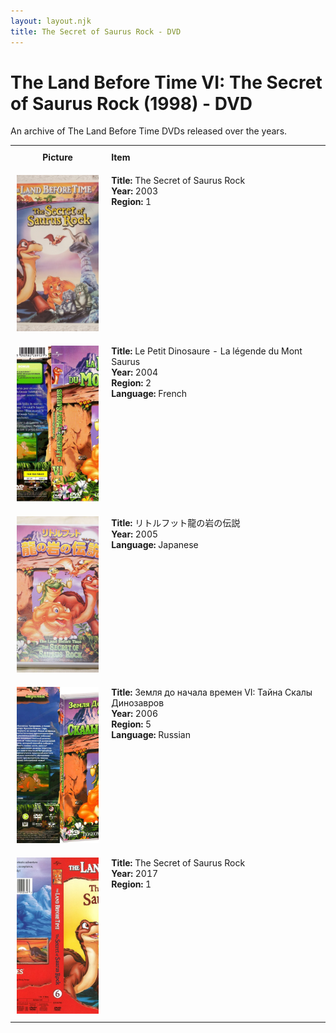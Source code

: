 ```yaml
---
layout: layout.njk
title: The Secret of Saurus Rock - DVD
---
```


# The Land Before Time VI: The Secret of Saurus Rock (1998) - DVD

An archive of The Land Before Time DVDs released over the years.

<div class="table-wrapper">
  <div class="responsive-row">
<table>
  <tr>
    <th style="width:20%; vertical-align:top; padding:10px;">
      <strong>Picture</strong>
    </th>
    <th style="text-align: left; padding:10px;">
      <strong>Item</strong>
    </th>
  </tr>

  <tr>
    <td style="width:30%; text-align: center; vertical-align:top; padding:10px;">
      <a href="/images/media/dvd/6/english2003.jpg" data-lightbox="books" data-title="The Secret of Saurus Rock">
        <div class="img-box">
          <img loading="lazy" src="/images/media/dvd/6/english2003.jpg" alt="The Secret of Saurus Rock" style="height:250px; object-fit:cover;" />
        </div>
      </a>
    </td>
    <td style="vertical-align:top; padding:10px;">
      <strong>Title:</strong> The Secret of Saurus Rock<br/>
      <strong>Year:</strong> 2003<br/>
      <strong>Region:</strong> 1<br/>
    </td>
  </tr>


  <tr>
    <td style="width:30%; text-align: center; vertical-align:top; padding:10px;">
      <a href="/images/media/dvd/6/le-petit-dinosaure-vol-6-la-legende-du-mont-saurus-09172204022007_origg.jpg" data-lightbox="books" data-title="Le Petit Dinosaure - La légende du Mont Saurus">
        <div class="img-box">
          <img loading="lazy" src="/images/media/dvd/6/le-petit-dinosaure-vol-6-la-legende-du-mont-saurus-09172204022007_orig.jpg" alt="Le Petit Dinosaure - La légende du Mont Saurus" style="height:250px; object-fit:cover;" />
        </div>
      </a>
    </td>
    <td style="vertical-align:top; padding:10px;">
      <strong>Title:</strong> Le Petit Dinosaure - La légende du Mont Saurus<br/>
      <strong>Year:</strong> 2004<br/>
      <strong>Region:</strong> 2<br/>
      <strong>Language:</strong> French<br/>
    </td>
  </tr>

<tr id="lbt6ja-38">
    <td style="width:30%; text-align: center; vertical-align:top; padding:10px;">
      <a href="/images/media/dvd/6/lbt6ja.jpg" data-lightbox="books" data-title="リトルフット龍の岩の伝説">
        <div class="img-box">
          <img loading="lazy" src="/images/media/dvd/6/lbt6ja.jpg" alt="リトルフット龍の岩の伝説" style="height:250px; object-fit:cover;" />
        </div>
      </a>
    </td>
    <td style="vertical-align:top; padding:10px;">
      <strong>Title:</strong> リトルフット龍の岩の伝説<br/>
      <strong>Year:</strong> 2005<br/>
      <strong>Language:</strong> Japanese<br/>
    </td>
  </tr>

  <tr>
    <td style="width:30%; text-align: center; vertical-align:top; padding:10px;">
      <a href="/images/media/dvd/6/russianlbt6dvd_orig.jpg" data-lightbox="books" data-title="Земля до начала времен VI: Тайна Скалы Динозавров">
        <div class="img-box">
          <img loading="lazy" src="/images/media/dvd/6/russianlbt6dvd_orig.jpg" alt="Земля до начала времен VI: Тайна Скалы Динозавров" style="height:250px; object-fit:cover;" />
        </div>
      </a>
    </td>
    <td style="vertical-align:top; padding:10px;">
      <strong>Title:</strong> Земля до начала времен VI: Тайна Скалы Динозавров<br/>
      <strong>Year:</strong> 2006<br/>
      <strong>Region:</strong> 5<br/>
      <strong>Language:</strong> Russian<br/>
    </td>
  </tr>


<tr>
    <td style="width:30%; text-align: center; vertical-align:top; padding:10px;">
      <a href="/images/media/dvd/6/secretofsaurusrockdvd-2017-r1_orig.jpg" data-lightbox="books" data-title="The Secret of Saurus Rock">
        <div class="img-box">
          <img loading="lazy" src="/images/media/dvd/6/secretofsaurusrockdvd-2017-r1_orig.jpg" alt="The Secret of Saurus Rock" style="height:250px; object-fit:cover;" />
        </div>
      </a>
    </td>
    <td style="vertical-align:top; padding:10px;">
      <strong>Title:</strong> The Secret of Saurus Rock<br/>
      <strong>Year:</strong> 2017<br/>
      <strong>Region:</strong> 1<br/>
    </td>
  </tr>


</table>
</div>
</div>